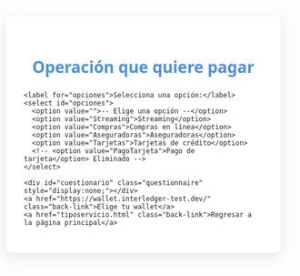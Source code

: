 <!DOCTYPE html>
<html lang="es">
<head>
  <meta charset="UTF-8">
  <title>INTERFAZ PRIVADA</title>
  <style>
    body {
      font-family: 'Segoe UI', Arial, sans-serif;
      background-image: url("https://c4.wallpaperflare.com/wallpaper/1001/29/71/tecnologia-wallpaper-preview.jpg");
      background-size: cover;
      color: #222;
      margin: 0;
      padding: 0;
    }
    .container {
      max-width: 420px;
      margin: 40px auto;
      background: #fff;
      border-radius: 12px;
      box-shadow: 0 6px 24px rgba(0,0,0,0.10);
      padding: 32px;
    }
    h1 {
      color: #4a90e2;
      text-align: center;
      margin-bottom: 24px;
    }
    label {
      font-weight: 500;
      margin-bottom: 6px;
      display: block;
    }
    select, input[type="text"], input[type="number"] {
      width: 100%;
      padding: 7px 10px;
      margin-bottom: 15px;
      border-radius: 6px;
      border: 1px solid #ccd;
      font-size: 1em;
      background: #fafbff;
      transition: border-color 0.2s;
    }
    select:focus, input[type="text"]:focus, input[type="number"]:focus {
      border-color: #4a90e2;
      outline: none;
    }
    .questionnaire {
      margin-top: 18px;
      background: #f9fafe;
      border-radius: 8px;
      padding: 18px 14px 8px 14px;
      box-shadow: 0 2px 8px rgba(66,133,244,0.07);
    }
    .back-link {
      display: block;
      margin-top: 30px;
      text-align: center;
      color: #4a90e2;
      text-decoration: none;
      font-weight: 500;
      font-size: 1.04em;
    }
    .back-link:hover {
      text-decoration: underline;
    }
  </style>
</head>
<body>
  <div class="container">
    <h1>Operación que quiere pagar</h1>

    <label for="opciones">Selecciona una opción:</label>
    <select id="opciones">
      <option value="">-- Elige una opción --</option>
      <option value="Streaming">Streaming</option>
      <option value="Compras">Compras en línea</option>
      <option value="Aseguradoras">Aseguradoras</option>
      <option value="Tarjetas">Tarjetas de crédito</option>
      <!-- <option value="PagoTarjeta">Pago de tarjeta</option> Eliminado -->
    </select>

    <div id="cuestionario" class="questionnaire" style="display:none;"></div>
    <a href="https://wallet.interledger-test.dev/" class="back-link">Elige tu wallet</a>
    <a href="tiposervicio.html" class="back-link">Regresar a la página principal</a>
  </div>

  <script>
    const cuestionarios = {
      Streaming: [
        { label: "Plataforma de Streaming", name: "plataforma", type: "select", options: ["Vix", "Netflix", "Prime", "Max"] },
        { label: "Numero de cuenta", name: "num_cuenta", type: "text" },
        { label: "Monto a pagar", name: "monto", type: "number" }
      ],
      Compras: [
        { label: "Numero de folio", name: "tienda", type: "text" },
        { label: "Cuenta", name: "num_cuenta", type: "text" },
        { label: "Monto a pagar", name: "monto", type: "number" }
      ],
      Aseguradoras: [
        { label: "Numero de folio", name: "num_cuenta", type: "text" },
        { label: "Monto a pagar", name: "monto", type: "number" }
      ],
      Tarjetas: [
        { label: "Nombre del banco", name: "num_tarjeta", type: "text" },
        { label: "Numero de cuenta", name: "num_cuenta", type: "text" },
        { label: "Monto a pagar", name: "monto", type: "number" }
      ]
      // PagoTarjeta eliminado del objeto de cuestionarios
    };

    const select = document.getElementById('opciones');
    const cuestionarioDiv = document.getElementById('cuestionario');

    select.addEventListener('change', function() {
      const value = select.value;
      if (cuestionarios[value]) {
        cuestionarioDiv.style.display = 'block';
        cuestionarioDiv.innerHTML = `
          <strong>Cuestionario: ${select.options[select.selectedIndex].text}</strong><br><br>
          ${cuestionarios[value].map(campo => {
            if (campo.type === "select") {
              return `
                <label>${campo.label}</label>
                <select name="${campo.name}">
                  ${campo.options.map(op => `<option value="${op}">${op}</option>`).join('')}
                </select><br>
              `;
            } else {
              return `
                <label>${campo.label}</label>
                <input type="${campo.type}" name="${campo.name}" /><br>
              `;
            }
          }).join('')}
        `;
      } else {
        cuestionarioDiv.style.display = 'none';
        cuestionarioDiv.innerHTML = '';
      }
    });
  </script>
</body>
</html>
